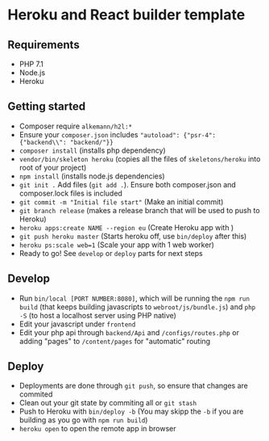 # Heroku and React builder template

## Requirements

- PHP 7.1
- Node.js
- Heroku

## Getting started

- Composer require `alkemann/h2l:*`
- Ensure your `composer.json` includes `"autoload": {"psr-4": {"backend\\": "backend/"}}`
- `composer install` (installs php dependency)
- `vendor/bin/skeleton heroku` (copies all the files of `skeletons/heroku` into root of your project)
- `npm install` (installs node.js dependencies)
- `git init .` Add files (`git add .`). Ensure both composer.json and composer.lock files is included
- `git commit -m "Initial file start"` (Make an initial commit)
- `git branch release` (makes a release branch that will be used to push to Heroku)
- `heroku apps:create NAME --region eu` (Create Heroku app with )
- `git push heroku master` (Starts heroku off, use `bin/deploy` after this)
- `heroku ps:scale web=1` (Scale your app with 1 web worker)
- Ready to go! See `develop` or `deploy` parts for next steps

## Develop

- Run `bin/local [PORT NUMBER:8080]`, which will be running the `npm run build` (that
keeps building javascripts to `webroot/js/bundle.js`) and `php -S` (to
host a localhost server using PHP native)
- Edit your javascript under `frontend`
- Edit your php api through `backend/Api` and `/configs/routes.php` or adding
"pages" to `/content/pages` for "automatic" routing

## Deploy

- Deployments are done through `git push`, so ensure that changes are commited
- Clean out your git state by commiting all or `git stash`
- Push to Heroku with `bin/deploy -b` (You may skipp the `-b` if you are building as you go with `npm run build`)
- `heroku open` to open the remote app in browser
